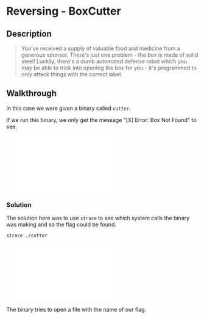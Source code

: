 # Reversing - BoxCutter

## Description
> You've received a supply of valuable food and medicine from a generous sponsor. There's just one problem - the box is made of solid steel! Luckily, there's a dumb automated defense robot which you may be able to trick into opening the box for you - it's programmed to only attack things with the correct label.

## Walkthrough

In this case we were given a binary called `cutter`.

If we run this binary, we only get the message "[X] Error: Box Not Found" to see.

![Screenshot0](./screenshots/0.md)

### Solution

The solution here was to use `strace` to see which system calls the binary was making and so the flag could be found.

`strace ./cutter`

![Screenshot1](./screenshots/1.md)

The binary tries to open a file with the name of our flag.


